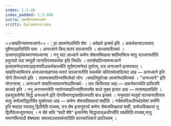 ```yaml
---
index: 1.3.46
index_padded: 1.3.046
sutra: सम्प्रतिभ्यामनाध्याने
vritti: balamanorama

---
```

<<सम्प्रतिभ्यामनाध्याने>> - ॒ज्ञ आत्मनेपद॑मिति शेषः । अवेक्षते इत्यर्थ इति । अकर्मकत्वाऽभावात् पूर्वेणाऽप्राप्तिरिति भावः । अनाध्याने किम्  मातरं सञ्जानाति । आध्यायतीत्यर्थः । उत्कण्ठापूर्वकंस्मरणमाध्यानम् । ननु यदा आध्याने कर्मणः शेषत्वविवक्षया षष्ठीमाश्रित्य मातुः सञ्जानातीति प्रयुज्यते तदा सम्पूर्वो जानातिरयमकर्मक इति स्थितिः । ततर्सम्प्रतिभ्यामनाध्याने॑ इत्यात्मनेपदस्याऽप्रवृत्तावपिअकर्मकाच्चे॑ति सूत्रेणात्मनेपदं दुर्वारम्, तत्र अनाध्याने इत्यभावात् । सम्प्रतिभ्यामित्यत्र अनाध्यानग्रहणस्य मतारं सञ्जानातीति सकर्मके चरितार्थत्वादित्यत आह —  अनाध्याने इति योगो विभज्यते इति । ततश्चसम्प्रतिभ्या॑मित्येको योगः ।सम्प्रतिपूर्वाज्ज्ञ आत्मनेपदमित्यर्थः । "अनाध्याने" इति योगान्तरम् । अनाध्याने सम्प्रतिभ्यामात्मनेपदमित्यर्थ- । ततः किमित्यत आह —  अकर्मकाच्चेति प्राप्तिरपि बाध्यते इति । ननु अनन्तरस्येति न्यायेनसम्प्रतिभ्या॑मित्यस्यैव बाधो युक्त इत्यत आह —  तत्सामथ्र्यादिति । एकसूत्रत्वेनैव सिद्धे अनाध्याने इति योगविभागाद्व्यवहितस्यापि बाध इत्यर्थः । ननुमातरं मातुर्वा सञ्जानाती॑त्यत्र मातुः कर्मत्वाद्द्वितीयैव युक्तेत्यत आह —  कर्मणः शेषत्वविवक्षायां षष्ठीति । नचैवमपिअधीगर्थदयेशां कर्मणि॑ इति षष्ठएव स्यान्नतु द्वितीयेति वाच्यम्, तत्र शेष इत्यनुवर्त्त्य कर्मणः शेषत्वविवक्षायां षष्ठी, कर्मत्वविवक्षायां तु द्वितीयेत्यभ्युपगमात् । न चैवं सति "षष्ठी शेषे" इत्यनेनैव सिद्धत्वात्अधीगर्थे॑ति व्यर्थमिति वाच्यम्,मातुः स्मरण॑मित्यादौ शेषष्ठ्याः समासाऽभावार्थत्वादिति कारकाधिकारे प्रपञ्चितम् । 